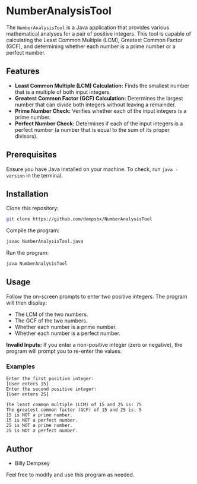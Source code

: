 # NumberAnalysisTool

The `NumberAnalysisTool` is a Java application that provides various mathematical analyses for a pair of positive integers. This tool is capable of calculating the Least Common Multiple (LCM), Greatest Common Factor (GCF), and determining whether each number is a prime number or a perfect number.

## Features

- **Least Common Multiple (LCM) Calculation:** Finds the smallest number that is a multiple of both input integers.
- **Greatest Common Factor (GCF) Calculation:** Determines the largest number that can divide both integers without leaving a remainder.
- **Prime Number Check:** Verifies whether each of the input integers is a prime number.
- **Perfect Number Check:** Determines if each of the input integers is a perfect number (a number that is equal to the sum of its proper divisors).

## Prerequisites

Ensure you have Java installed on your machine. To check, run `java -version` in the terminal.

## Installation

Clone this repository:

```sh
git clone https://github.com/dempsbx/NumberAnalysisTool
```

Compile the program:

```sh
javac NumberAnalysisTool.java
```

Run the program:

```sh
java NumberAnalysisTool
```

## Usage

Follow the on-screen prompts to enter two positive integers. The program will then display:

- The LCM of the two numbers.
- The GCF of the two numbers.
- Whether each number is a prime number.
- Whether each number is a perfect number.

**Invalid Inputs:** If you enter a non-positive integer (zero or negative), the program will prompt you to re-enter the values.

### Examples

```text
Enter the first positive integer:
[User enters 15]
Enter the second positive integer:
[User enters 25]

The least common multiple (LCM) of 15 and 25 is: 75
The greatest common factor (GCF) of 15 and 25 is: 5
15 is NOT a prime number.
15 is NOT a perfect number.
25 is NOT a prime number.
25 is NOT a perfect number.
```

## Author

- Billy Dempsey

Feel free to modify and use this program as needed.
